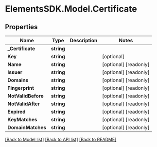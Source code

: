 # ElementsSDK.Model.Certificate

## Properties

Name | Type | Description | Notes
------------ | ------------- | ------------- | -------------
**_Certificate** | **string** |  | 
**Key** | **string** |  | [optional] 
**Name** | **string** |  | [optional] [readonly] 
**Issuer** | **string** |  | [optional] [readonly] 
**Domains** | **string** |  | [optional] [readonly] 
**Fingerprint** | **string** |  | [optional] [readonly] 
**NotValidBefore** | **string** |  | [optional] [readonly] 
**NotValidAfter** | **string** |  | [optional] [readonly] 
**Expired** | **string** |  | [optional] [readonly] 
**KeyMatches** | **string** |  | [optional] [readonly] 
**DomainMatches** | **string** |  | [optional] [readonly] 

[[Back to Model list]](../README.md#documentation-for-models) [[Back to API list]](../README.md#documentation-for-api-endpoints) [[Back to README]](../README.md)

